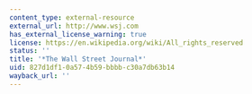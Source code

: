 ```yaml
---
content_type: external-resource
external_url: http://www.wsj.com
has_external_license_warning: true
license: https://en.wikipedia.org/wiki/All_rights_reserved
status: ''
title: '*The Wall Street Journal*'
uid: 827d1df1-0a57-4b59-bbbb-c30a7db63b14
wayback_url: ''
---
```

